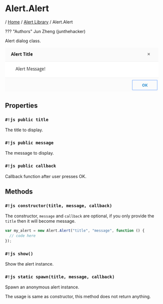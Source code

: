 # Alert.Alert

/ [Home](../../../) / [Alert Library](../overview) / Alert.Alert

??? "Authors"
Jun Zheng (junthehacker)

Alert dialog class.

![](../../images/alert.png)

## Properties

### `#!js public title`

The title to display.

### `#!js public message`

The message to display.

### `#!js public callback`

Callback function after user presses OK.

## Methods

### `#!js constructor(title, message, callback)`

The constructor, `message` and `callback` are optional, if you only provide the `title` then it will become message.

```javascript
var my_alert = new Alert.Alert("title", "message", function () {
  // code here
});
```

### `#!js show()`

Show the alert instance.

### `#!js static spawn(title, message, callback)`

Spawn an anonymous alert instance.

The usage is same as constructor, this method does not return anything.
